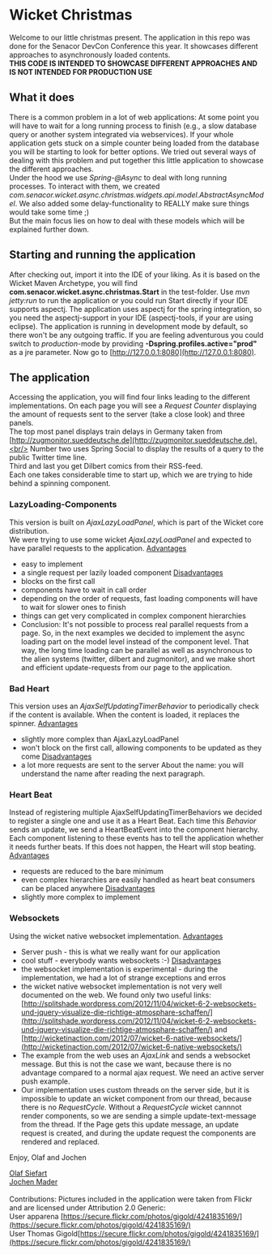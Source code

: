 # Wicket Christmas
Welcome to our little christmas present. The application in this repo was done for the Senacor DevCon Conference this year. It showcases different approaches to asynchronously loaded contents.<br/>
__THIS CODE IS INTENDED TO SHOWCASE DIFFERENT APPROACHES AND IS NOT INTENDED FOR PRODUCTION USE__

## What it does
There is a common problem in a lot of web applications: At some point you will have to wait for a long running process to finish (e.g., a slow database query or another system integrated via webservices).
If your whole application gets stuck on a simple counter being loaded from the database you will be starting to look for better options. 
We tried out several ways of dealing with this problem and put together this little application to showcase the different approaches.<br/>
Under the hood we use _Spring-@Async_ to deal with long running processes. To interact with them, we created _com.senacor.wicket.async.christmas.widgets.api.model.AbstractAsyncModel_. We also added some delay-functionality to REALLY make sure things would take some time ;)<br/>
But the main focus lies on how to deal with these models which will be explained further down.

## Starting and running the application
After checking out, import it into the IDE of your liking. As it is based on the Wicket Maven Archetype, you will find __com.senacor.wicket.async.christmas.Start__ in the test-folder. Use _mvn jetty:run_ to run the application or you could run Start directly if your IDE supports aspectj. The application uses aspectj for the spring integration, so you need the aspectj-support in your IDE (aspectj-tools, if your are using eclipse). The application is running in development mode by default, so there won't be any outgoing traffic. If you are feeling adventurous you could switch to _production_-mode by providing __-Dspring.profiles.active="prod"__ as a jre parameter.
Now go to [http://127.0.0.1:8080](http://127.0.0.1:8080).

## The application
Accessing the application, you will find four links leading to the different implementations. On each page you will see a _Request Counter_ displaying the amount of requests sent to the server (take a close look) and three panels.<br/>
The top most panel displays train delays in Germany taken from [http://zugmonitor.sueddeutsche.de](http://zugmonitor.sueddeutsche.de).<br/>
Number two uses Spring Social to display the results of a query to the public Twitter time line.<br/>
Third and last you get Dilbert comics from their RSS-feed.<br/>
Each one takes considerable time to start up, which we are trying to hide behind a spinning component.

### LazyLoading-Components
This version is built on _AjaxLazyLoadPanel_, which is part of the Wicket core distribution.<br/> We were trying to use some wicket _AjaxLazyLoadPanel_ and expected to have parallel requests to the application. 
<u>Advantages</u>
* easy to implement
* a single request per lazily loaded component
<u>Disadvantages</u>
* blocks on the first call
* components have to wait in call order
* depending on the order of requests, fast loading components will have to wait for slower ones to finish
* things can get very complicated in complex component hierarchies
* Conclusion: It's not possible to process real parallel requests from a page. So, in the next examples we decided to implement the async loading part on the model level instead of the component level. That way, the long time loading can be parallel as well as asynchronous to the alien systems (twitter, dilbert and zugmonitor), and we make short and efficient update-requests from our page to the application.

### Bad Heart
This version uses an _AjaxSelfUpdatingTimerBehavior_ to periodically check if the content is available. When the content is loaded, it replaces the spinner.
<u>Advantages</u>
* slightly more complex than AjaxLazyLoadPanel
* won't block on the first call, allowing components to be updated as they come
<u>Disadvantages</u>
* a lot more requests are sent to the server
About the name: you will understand the name after reading the next paragraph.

### Heart Beat
Instead of registering multiple AjaxSelfUpdatingTimerBehaviors we decided to register a single one and use it as a Heart Beat. Each time this _Behavior_ sends an update, we send a HeartBeatEvent into the component hierarchy. Each component listening to these events has to tell the application whether it needs further beats. If this does not happen, the Heart will stop beating.
<u>Advantages</u>
* requests are reduced to the bare minimum
* even complex hierarchies are easily handled as heart beat consumers can be placed anywhere
<u>Disadvantages</u>
* slightly more complex to implement

### Websockets
Using the wicket native websocket implementation.
<u>Advantages</u>
* Server push -  this is what we really want for our application
* cool stuff - everybody wants websockets :-)
<u>Disadvantages</u>
* the websocket implementation is experimental - during the implementation, we had a lot of strange exceptions and erros 
* the wicket native websocket implementation is not very well documented on the web. We found only two useful links:
[http://splitshade.wordpress.com/2012/11/04/wicket-6-2-websockets-und-jquery-visualize-die-richtige-atmosphare-schaffen/](http://splitshade.wordpress.com/2012/11/04/wicket-6-2-websockets-und-jquery-visualize-die-richtige-atmosphare-schaffen/) and [http://wicketinaction.com/2012/07/wicket-6-native-websockets/](http://wicketinaction.com/2012/07/wicket-6-native-websockets/) 
* The example from the web uses an _AjaxLink_ and sends a websocket message. But this is not the case we want, because there is no advantage compared to a normal ajax request. We need an active server push example.
* Our implementation uses custom threads on the server side, but it is impossible to update an wicket component from our thread, because there is no _RequestCycle_. Without a _RequestCycle_ wicket cannnot render components, so we are sending a simple update-text-message from the thread. If the Page gets this update message, an update request is created, and during the update request the components are rendered and replaced. 

Enjoy,
Olaf and Jochen

[Olaf Siefart](olaf.siefart@senacor.com)<br/>
[Jochen Mader](jochen.mader@senacor.com)<br/>
<br/>
Contributions:
Pictures included in the application were taken from Flickr and are licensed under Attribution 2.0 Generic:<br/>
User apparena [https://secure.flickr.com/photos/gigold/4241835169/](https://secure.flickr.com/photos/gigold/4241835169/)<br/>
User Thomas Gigold[https://secure.flickr.com/photos/gigold/4241835169/](https://secure.flickr.com/photos/gigold/4241835169/)